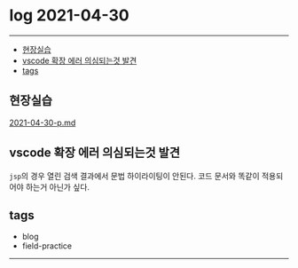 # log 2021-04-30

--------------------------

- [현장실습](#현장실습)
- [vscode 확장 에러 의심되는것 발견](#vscode-확장-에러-의심되는것-발견)
- [tags](#tags)


## 현장실습

[2021-04-30-p.md](./2021-04-30-p.md)

## vscode 확장 에러 의심되는것 발견

`jsp`의 경우 열린 검색 결과에서 문법 하이라이팅이 안된다. 코드 문서와 똑같이 적용되어야 하는거 아닌가 싶다.



## tags
- blog
- field-practice

--------------------------

